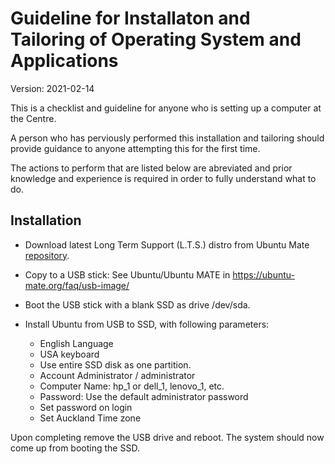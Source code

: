 # Guideline for Installaton and Tailoring of Operating System and Applications

Version: 2021-02-14

This is a checklist and guideline for anyone who is setting up a computer at the Centre.

A person who has perviously performed this installation and tailoring should provide guidance to anyone attempting this for the first time. 

The actions to perform that are listed below are abreviated and prior knowledge and experience is required in order to fully understand what to do.

## Installation

* Download latest Long Term Support (L.T.S.) distro from Ubuntu Mate [repository](https://ubuntu-mate.org/download/amd64/).

* Copy to a USB stick: See Ubuntu/Ubuntu MATE in https://ubuntu-mate.org/faq/usb-image/

* Boot the USB stick with a blank SSD as drive /dev/sda.

* Install Ubuntu from USB to SSD, with following parameters:
    - English Language
    - USA keyboard
    - Use entire SSD disk as one partition.
    - Account Administrator / administrator
    - Computer Name: hp_1 or dell_1, lenovo_1, etc.
    - Password: Use the default administrator password
    - Set password on login
    - Set Auckland Time zone

Upon completing remove the USB drive and reboot. The system should now come up from booting the SSD.

